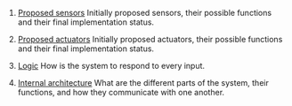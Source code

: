 1. [Proposed sensors](./sensors.md)
   Initially proposed sensors, their possible functions and their final implementation status.

2. [Proposed actuators](./actuators.md)
   Initially proposed actuators, their possible functions and their final implementation status.

3. [Logic](./logic.md)
   How is the system to respond to every input.

4. [Internal architecture](./architecture.md)
   What are the different parts of the system, their functions, and how they communicate with one another.
